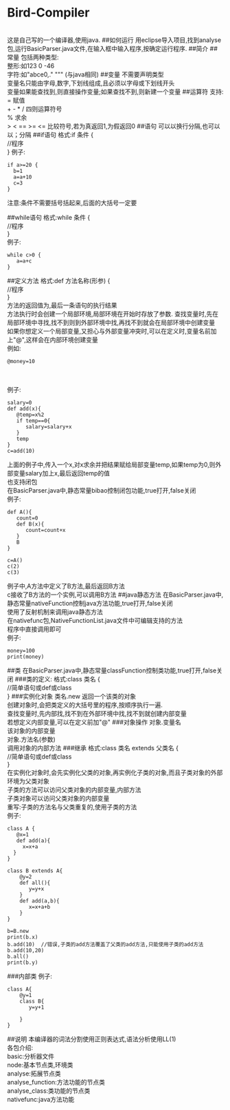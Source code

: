 # Bird-Compiler
<br>这是自己写的一个编译器,使用java.
##如何运行
用eclipse导入项目,找到analyse包,运行BasicParser.java文件,在输入框中输入程序,按确定运行程序.
##简介
##常量
包括两种类型:
<br>整形:如123   0   -46
<br>字符:如"abce0,."    "\""    (与java相同)
##变量
不需要声明类型
<br>变量名只能由字母,数字,下划线组成,且必须以字母或下划线开头
<br>变量如果能查找到,则直接操作变量;如果查找不到,则新建一个变量
##运算符
支持:   =   赋值
<br>+   -   *   /   四则运算符号
<br>%   求余
<br>>   <   ==    >=    <=    比较符号,若为真返回1,为假返回0
##语句
可以以换行分隔,也可以以；分隔
##if语句
格式:if   条件    {
<br> //程序
<br> }
例子:<br>
```
if a>=20 {
  b=1
  a=a+10
  c=3
}
```
注意:条件不需要括号括起来,后面的大括号一定要

##while语句
格式:while    条件    {
<br>  //程序
<br> }
<br>例子:<br>
```
while c>0 {
   a=a+c
}
```
##定义方法
格式:def    方法名称(形参)    {
<br>  //程序
<br>   }
<br> 方法的返回值为,最后一条语句的执行结果
<br> 方法执行时会创建一个局部环境,局部环境在开始时存放了参数.   查找变量时,先在局部环境中寻找,找不到则到外部环境中找,再找不到就会在局部环境中创建变量
<br> 如果你想定义一个局部变量,又担心与外部变量冲突时,可以在定义时,变量名前加上"@",这样会在内部环境创建变量
<br> 例如:<br>
```
@money=10
```
<br><br>例子:<br>
```
salary=0
def add(x){
   @temp=x%2
   if temp==0{
      salary=salary+x
   }
   temp
}
c=add(10)
```
上面的例子中,传入一个x,对x求余并把结果赋给局部变量temp,如果temp为0,则外部变量salary加上x,最后返回temp的值
<br>也支持闭包
<br>在BasicParser.java中,静态常量bibao控制闭包功能,true打开,false关闭
<br>例子:<br>
```
def A(){
   count=0
   def B(x){
      count=count+x
   }
   B
}

c=A()
c(2)
c(3)
```
例子中,A方法中定义了B方法,最后返回B方法
<br>c接收了B方法的一个实例,可以调用B方法
##java静态方法
在BasicParser.java中,静态常量nativeFunction控制java方法功能,true打开,false关闭
<br>使用了反射机制来调用java静态方法
<br>在nativefunc包,NativeFunctionList.java文件中可编辑支持的方法
<br>程序中直接调用即可
<br>例子:<br>
```
money=100
print(money)
```
##类
在BasicParser.java中,静态常量classFunction控制类功能,true打开,false关闭
###类的定义:
格式:class    类名    {
<br>    //简单语句或def或class
<br> }
###实例化对象
类名.new    返回一个该类的对象
<br>创建对象时,会把类定义的大括号里的程序,按顺序执行一遍.
<br>查找变量时,先内部找,找不到在外部环境中找,找不到就创建内部变量
<br>若想定义内部变量,可以在定义前加"@"
###对象操作
对象.变量名
<br>该对象的内部变量
<br>对象.方法名(参数)
<br>调用对象的内部方法
###继承
格式:class    类名    extends   父类名    {
<br>    //简单语句或def或class
<br> }
<br>在实例化对象时,会先实例化父类的对象,再实例化子类的对象,而且子类对象的外部环境为父类对象
<br>子类的方法可以访问父类对象的内部变量,内部方法
<br>子类对象可以访问父类对象的内部变量
<br>重写:子类的方法名与父类重复的,使用子类的方法
<br>例子:<br>
```
class A {
   @x=1
   def add(a){
     x=x+a
  }
}

class B extends A{
    @y=2
    def all(){
       y=y+x
    }
    def add(a,b){
       x=x+a+b
    }
}

b=B.new
print(b.x)
b.add(10)  //错误,子类的add方法覆盖了父类的add方法,只能使用子类的add方法
b.add(10,20)
b.all()
print(b.y)
```
###内部类
例子:<br>
```
class A{
    @y=1
    class B{
       y=y+1
       
    }
}
```
##说明
本编译器的词法分割使用正则表达式,语法分析使用LL(1)
<br>各包介绍:
<br>basic:分析器文件
<br>node:基本节点类,环境类
<br>analyse:拓展节点类
<br>analyse_function:方法功能的节点类
<br>analyse_class:类功能的节点类
<br>nativefunc:java方法功能
